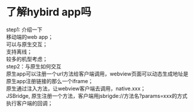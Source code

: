 # 了解hybird app吗  
  step1: 介绍一下  
    移动端的web app；  
    可以与原生交互；  
    支持离线；  
    较多的机型考虑；  
  step2：与原生如何交互  
    原生app可以注册一个url方法给客户端调用，webview页面可以动态生成地址是原生app注册链接的那么一个iframe；  
    原生通过注入方法，让webview客户端去调用，native.xxx；  
    JSBridge, 原生注册一个方法，客户端用jsbrigde://方法名?params=xxx的方式执行客户端的回调；  
    
  